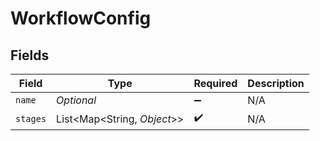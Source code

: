 # WorkflowConfig


## Fields

| Field                       | Type                        | Required                    | Description                 |
| --------------------------- | --------------------------- | --------------------------- | --------------------------- |
| `name`                      | *Optional<String>*          | :heavy_minus_sign:          | N/A                         |
| `stages`                    | List<Map<String, *Object*>> | :heavy_check_mark:          | N/A                         |